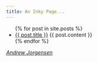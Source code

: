 ```yaml
---
title: An Inky Page...
---
```


<ul>
  {% for post in site.posts %}
    <li>
      <a href="{{ post.url }}">{{ post.title }}</a>
      {{ post.content }}
    </li>
  {% endfor %}
</ul>

[*Andrew Jorgensen*](http://andrew.jorgensenfamily.us/)
